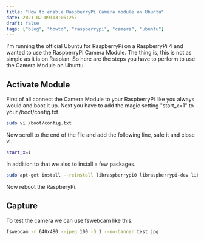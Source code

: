 ```yaml
---
title: "How to enable RaspberryPi Camera module on Ubuntu"
date: 2021-02-09T13:06:25Z
draft: false
tags: ["blog", "howto", "raspberrypi", "camera", "ubuntu"]
---
```

I'm running the official Ubuntu for RaspberryPi on a RaspberryPi 4 and wanted to use the RaspberryPi Camera Module. The thing is, this is not as simple as it is on Raspian. So here are the steps you have to perform to use the Camera Module on Ubuntu.

## Activate Module
First of all connect the Camera Module to your RaspberryPi like you always would and boot it up. Next you have to add the magic setting "start_x=1" to your /boot/config.txt.

```bash
sudo vi /boot/config.txt
```

Now scroll to the end of the file and add the following line, safe it and close vi.
```bash
start_x=1
```

In addition to that we also to install a few packages.

```bash
sudo apt-get install --reinstall libraspberrypi0 libraspberrypi-dev libraspberrypi-bin
```

Now reboot the RaspberyPi.

## Capture
To test the camera we can use fswebcam like this.

```bash
fswebcam -r 640x480 --jpeg 100 -D 1 --no-banner test.jpg
```
